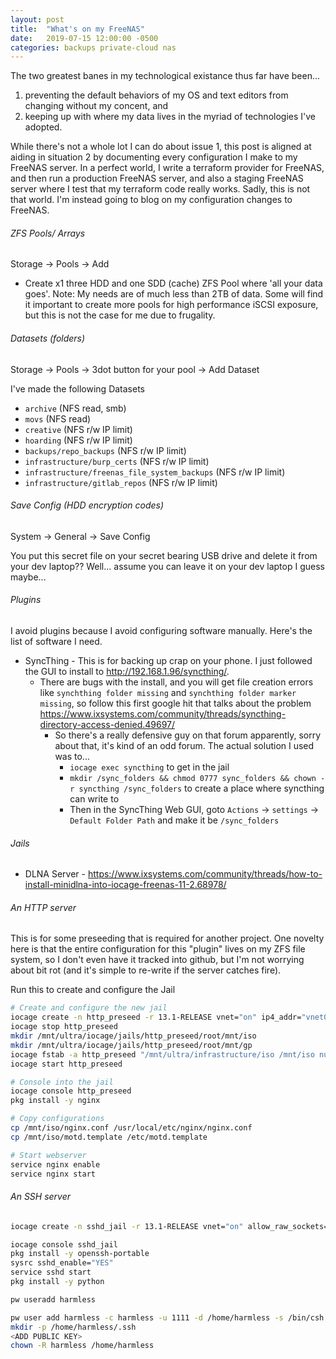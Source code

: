 ```yaml
---
layout: post
title:  "What's on my FreeNAS"
date:   2019-07-15 12:00:00 -0500
categories: backups private-cloud nas
---
```


The two greatest banes in my technological existance thus far have been...

1. preventing the default behaviors of my OS and text editors from changing without my concent, and
2. keeping up with where my data lives in the myriad of technologies I've adopted.

While there's not a whole lot I can do about issue 1, this post is aligned at aiding in situation 2 by documenting every configuration I make to my FreeNAS server.  In a perfect world, I write a terraform provider for FreeNAS, and then run a production FreeNAS server, and also a staging FreeNAS server where I test that my terraform code really works.  Sadly, this is not that world.  I'm instead going to blog on my configuration changes to FreeNAS.


###### ZFS Pools/ Arrays

Storage -> Pools -> Add

- Create x1 three HDD and one SDD (cache) ZFS Pool where 'all your data goes'.  Note: My needs are of much less than 2TB of data.  Some will find it important to create more pools for high performance iSCSI exposure, but this is not the case for me due to frugality.


###### Datasets (folders)

Storage -> Pools -> 3dot button for your pool -> Add Dataset

I've made the following Datasets

- `archive` (NFS read, smb)
- `movs` (NFS read)
- `creative` (NFS r/w IP limit)
- `hoarding` (NFS r/w IP limit)
- `backups/repo_backups` (NFS r/w IP limit)
- `infrastructure/burp_certs` (NFS r/w IP limit)
- `infrastructure/freenas_file_system_backups` (NFS r/w IP limit)
- `infrastructure/gitlab_repos` (NFS r/w IP limit)


###### Save Config (HDD encryption codes)

System -> General -> Save Config


You put this secret file on your secret bearing USB drive and delete it from your dev laptop??  Well... assume you can leave it on your dev laptop I guess maybe...


###### Plugins

I avoid plugins because I avoid configuring software manually.  Here's the list of software I need.

- SyncThing - This is for backing up crap on your phone.  I just followed the GUI to install to http://192.168.1.96/syncthing/.
  - There are bugs with the install, and you will get file creation errors like `synchthing folder missing` and `synchthing folder marker missing`, so follow this first google hit that talks about the problem https://www.ixsystems.com/community/threads/syncthing-directory-access-denied.49697/
    - So there's a really defensive guy on that forum apparently, sorry about that, it's kind of an odd forum.  The actual solution I used was to...
      - `iocage exec syncthing` to get in the jail
      - `mkdir /sync_folders && chmod 0777 sync_folders && chown -r syncthing /sync_folders` to create a place where syncthing can write to
      - Then in the SyncThing Web GUI, goto `Actions` -> `settings` -> `Default Folder Path` and make it be `/sync_folders`


###### Jails

- DLNA Server - https://www.ixsystems.com/community/threads/how-to-install-minidlna-into-iocage-freenas-11-2.68978/

###### An HTTP server

This is for some preseeding that is required for another project.  One novelty here is that the entire configuration for this "plugin" lives on my ZFS file system, so I don't even have it tracked into github, but I'm not worrying about bit rot (and it's simple to re-write if the server catches fire).  

Run this to create and configure the Jail

```bash
# Create and configure the new jail
iocage create -n http_preseed -r 13.1-RELEASE vnet="on" ip4_addr="vnet0|192.168.1.77/24" defaultrouter="192.168.1.1" allow_raw_sockets="1" boot="on"
iocage stop http_preseed
mkdir /mnt/ultra/iocage/jails/http_preseed/root/mnt/iso
mkdir /mnt/ultra/iocage/jails/http_preseed/root/mnt/gp
iocage fstab -a http_preseed "/mnt/ultra/infrastructure/iso /mnt/iso nullfs ro 0 0"
iocage start http_preseed

# Console into the jail
iocage console http_preseed
pkg install -y nginx

# Copy configurations
cp /mnt/iso/nginx.conf /usr/local/etc/nginx/nginx.conf
cp /mnt/iso/motd.template /etc/motd.template

# Start webserver
service nginx enable
service nginx start
```

###### An SSH server


```bash
iocage create -n sshd_jail -r 13.1-RELEASE vnet="on" allow_raw_sockets="1" boot="on" ip4_addr="vnet0|192.168.1.78/24" defaultrouter="192.168.1.1"

iocage console sshd_jail
pkg install -y openssh-portable
sysrc sshd_enable="YES"
service sshd start
pkg install -y python 

pw useradd harmless

pw user add harmless -c harmless -u 1111 -d /home/harmless -s /bin/csh
mkdir -p /home/harmless/.ssh
<ADD PUBLIC KEY>
chown -R harmless /home/harmless
```
